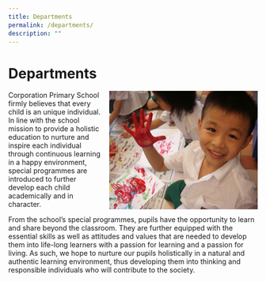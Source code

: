 ```yaml
---
title: Departments
permalink: /departments/
description: ""
---
```




Departments
===========


<img src="/images/Programmes.png" style="width:300px;height:240px;margin-left:15px;" align = "right">


Corporation Primary School firmly believes that every child is an unique individual. In line with the school mission to provide a holistic education to nurture and inspire each individual through continuous learning in a happy environment, special programmes are introduced to further develop each child academically and in character.

  

From the school’s special programmes, pupils have the opportunity to learn and share beyond the classroom. They are further equipped with the essential skills as well as attitudes and values that are needed to develop them into life-long learners with a passion for learning and a passion for living. As such, we hope to nurture our pupils holistically in a natural and authentic learning environment, thus developing them into thinking and responsible individuals who will contribute to the society.